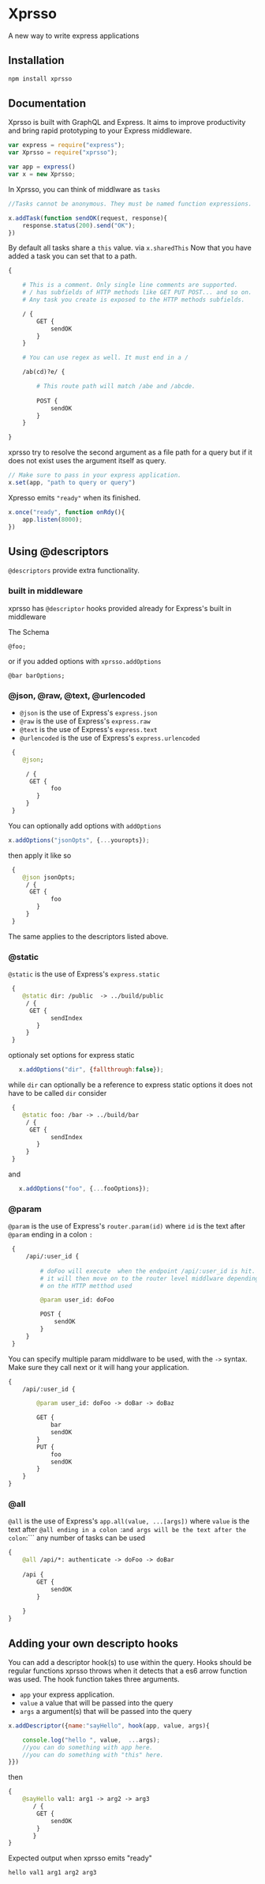 # Xprsso
A new way to write express applications



## Installation

```bash
npm install xprsso
```

## Documentation

Xprsso is built with GraphQL and Express.
It aims to improve productivity and bring
rapid prototyping to your Express middleware.

```javascript
var express = require("express");
var Xprsso = require("xprsso");

var app = express()
var x = new Xprsso;
```

In Xprsso, you can think of middlware as ```tasks```

```javascript
//Tasks cannot be anonymous. They must be named function expressions.

x.addTask(function sendOK(request, response){
    response.status(200).send("OK");
})
```
By default all tasks share a ```this``` value.
via ```x.sharedThis```
Now that you have added a task you can set that to a path.
```GraphQL
{

    # This is a comment. Only single line comments are supported.
    # / has subfields of HTTP methods like GET PUT POST... and so on.
    # Any task you create is exposed to the HTTP methods subfields. 

    / {
        GET {
            sendOK
        }
    }

    # You can use regex as well. It must end in a /

    /ab(cd)?e/ {

        # This route path will match /abe and /abcde.
        
        POST {
            sendOK
        }
    }

}
```

xprsso try to resolve the second argument as a file path for a query but if it does not exist uses the argument itself as query.
```javascript
// Make sure to pass in your express application.
x.set(app, "path to query or query")
```
Xpresso emits ```"ready"``` when its finished.

```javascript
x.once("ready", function onRdy(){
    app.listen(8000);
})
```

## Using @descriptors

```@descriptors``` provide extra functionality.


### built in middleware
xprsso has ```@descriptor``` hooks provided already for Express's built in middleware

The Schema
```
@foo; 
```

or if you added options with ```xprsso.addOptions```

```
@bar barOptions;
```

### @json, @raw, @text, @urlencoded

* ```@json``` is the use of Express's ```express.json```
* ```@raw``` is the use of Express's ```express.raw```
* ```@text``` is the use of Express's ```express.text```
* ```@urlencoded``` is the use of Express's ```express.urlencoded```

```GraphQL
 {
    @json;

     / {
      GET {
            foo
        }
     }
 }
```
You can optionally add options with ```addOptions```
```javascript
x.addOptions("jsonOpts", {...youropts});
```
then apply it like so
```GraphQL
 {
    @json jsonOpts;
     / {
      GET {
            foo
        }
     }
 }
```
The same applies to the descriptors listed above.

### @static
```@static``` is the use of Express's ```express.static```
```GraphQL
 {
    @static dir: /public  -> ../build/public
     / {
      GET {
            sendIndex  
        }
     }
 }
```
optionaly set options for express static

```javascript
   x.addOptions("dir", {fallthrough:false});
```


while ```dir``` can optionally be a reference to express static options
it does not have to be called ```dir``` consider

```GraphQL
 {
    @static foo: /bar -> ../build/bar
     / {
      GET {
            sendIndex  
        }
     }
 }
```
and
```javascript
   x.addOptions("foo", {...fooOptions});
```



### @param

```@param``` is the use of Express's ```router.param(id)``` where ```id``` is the text after 
```@param``` ending in a colon ```:```


```GraphQL
 {
     /api/:user_id {
         
         # doFoo will execute  when the endpoint /api/:user_id is hit.
         # it will then move on to the router level middlware depending 
         # on the HTTP metthod used

         @param user_id: doFoo

         POST {
             sendOK
         }
     }
 }
```
You  can specify multiple param middlware to be used, with the ```->``` syntax.
Make sure they call next or it will hang your application.

```GraphQL
{
    /api/:user_id {

        @param user_id: doFoo -> doBar -> doBaz

        GET {
            bar
            sendOK
        }
        PUT {
            foo
            sendOK
        }
    }
}
```
### @all
```@all``` is the use of Express's ```app.all(value, ...[args])``` where ```value``` is the text after 
```@all ending in a colon ```:``` and args will be the text after the colon ```:``` any number of tasks can be used

```GraphQL
{
    @all /api/*: authenticate -> doFoo -> doBar
    
    /api {
        GET {
            sendOK
        }
      
    }
}
```

## Adding your own descripto hooks
You can add a descriptor hook(s) to use within the query.
Hooks should be regular functions xprsso throws when it detects
that a es6 arrow function was used.
The hook function takes three arguments.

 * ```app```  your express application.
 * ```value``` a value that will be passed into the query
 * ```args``` a argument(s) that will be passed into the query
 
```javascript
x.addDescriptor({name:"sayHello", hook(app, value, args){

    console.log("hello ", value,  ...args);
    //you can do something with app here.
    //you can do something with "this" here.
}})
```
then 

```GraphQL
{
    @sayHello val1: arg1 -> arg2 -> arg3
       / {
        GET {
            sendOK
        }
       }
}
```
Expected output when xprsso emits "ready"
```
hello val1 arg1 arg2 arg3
```

